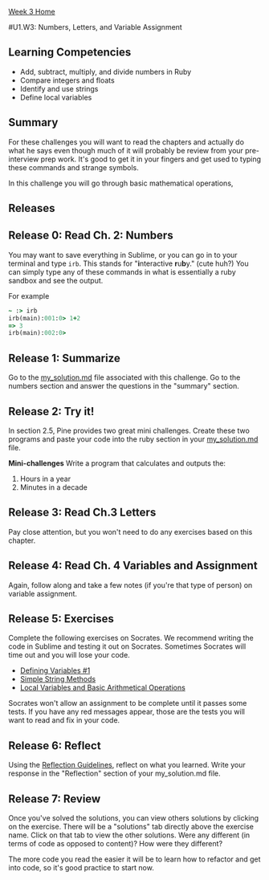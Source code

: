[Week 3 Home](../)

#U1.W3: Numbers, Letters, and Variable Assignment


## Learning Competencies
- Add, subtract, multiply, and divide numbers in Ruby
- Compare integers and floats
- Identify and use strings
- Define local variables

## Summary
For these challenges you will want to read the chapters and actually do what he says even though much of it will probably be review from your pre-interview prep work. It's good to get it in your fingers and get used to typing these commands and strange symbols.

In this challenge you will go through basic mathematical operations,

## Releases

## Release 0: Read Ch. 2: Numbers
You may want to save everything in Sublime, or you can go in to your terminal and type `irb`. This stands for "<strong>i</strong>nteractive <strong>r</strong>u<strong>b</strong>y." (cute huh?) You can simply type any of these commands in what is essentially a ruby sandbox and see the output.

For example

```ruby
~ :> irb
irb(main):001:0> 1+2
=> 3
irb(main):002:0>
```


## Release 1: Summarize
Go to the [my_solution.md](my_solution.md) file associated with this challenge. Go to the numbers section and answer the questions in the "summary" section.

## Release 2: Try it!
In section 2.5, Pine provides two great mini challenges. Create these two programs and paste your code into the ruby section in your [my_solution.md](my_solution.md) file.

**Mini-challenges**
Write a program that calculates and outputs the:
1. Hours in a year
2. Minutes in a decade

## Release 3: Read Ch.3 Letters

Pay close attention, but you won't need to do any exercises based on this chapter.

## Release 4: Read Ch. 4 Variables and Assignment
Again, follow along and take a few notes (if you're that type of person) on variable assignment.

## Release 5: Exercises
Complete the following exercises on Socrates. We recommend writing the code in Sublime and testing it out on Socrates. Sometimes Socrates will time out and you will lose your code.

- [Defining Variables #1](https://socrates.devbootcamp.com/exercises/1)
- [Simple String Methods](https://socrates.devbootcamp.com/exercises/2)
- [Local Variables and Basic Arithmetical Operations](https://socrates.devbootcamp.com/exercises/3)

Socrates won't allow an assignment to be complete until it passes some tests. If you have any red messages appear, those are the tests you will want to read and fix in your code.

## Release 6: Reflect
Using the [Reflection Guidelines](https://github.com/Devbootcamp/phase-0-handbook/blob/master/coding-references/reflection-guidelines.md), reflect on what you learned. Write your response in the "Reflection" section of your my_solution.md file.

## Release 7: Review
Once you've solved the solutions, you can view others solutions by clicking on the exercise. There will be a "solutions" tab directly above the exercise name. Click on that tab to view the other solutions. Were any different (in terms of code as opposed to content)? How were they different?

The more code you read the easier it will be to learn how to refactor and get into code, so it's good practice to start now.